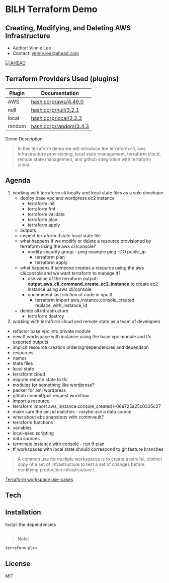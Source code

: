 # BILH Terraform Demo
## Creating, Modifying, and Deleting AWS Infrastructure
- Author: Vinnie Lee
- Contact: vinnie.lee@ahead.com

[![AHEAD](https://public-bucket-general.s3.amazonaws.com/AHEAD-logo-bluebackground-90x19px.png)](https://ahead.com)

## Terraform Providers Used (plugins)

| Plugin | Documentation |
| ------ | ------ |
| AWS | [hashicorp/aws/4.49.0][pvdaws] |
| null | [hashicorp/null/3.2.1][pvdnul] |
| local | [hashicorp/local/2.2.3][pvdlcl] |
| random | [hashicorp/random/3.4.3][pvdrnd] |

Demo Description

> In this terraform demo we will introduce the terraform cli, aws infrastructure provisioning,
> local state management, terraform cloud, remote state management, and github integration with
> terraform cloud.

## Agenda

1. working with terraform cli locally and local state files as a solo developer
   * deploy base vpc and wordpress ec2 instance
      * terraform init
      * terraform fmt
      * terraform validate
      * terraform plan
      * terraform apply
   * outputs
   * inspect terraform.tfstate local state file
   * what happens if we modify or delete a resource provisioned by terraform using the aws cli/console?
      * modify security group - ping example ping -DO public_ip
         * terraform plan
         * terraform apply
   * what happens if someone creates a resource using the aws cli/console and we want terraform to manage it?
      * use value of the terraform output: **output.aws_cli_command_create_ec2_instance** to create ec2 instance using aws cli/console
      * uncomment last section of code in vpc.tf
         * terraform import aws_instance.console_created replace_with_instance_id
   * delete all infrastructure
      * terraform destroy
2. working with terraform cloud and remote state as a team of developers
- refactor base vpc into private module
- new tf workspace with instance using the base vpc module and tfc exported outputs
- implicit resource creation ordering/dependencies and dependson
- resources
- names
- state files
- local state
- terraform cloud
- migrate remote state to tfc
- modules for something like wordpress?
- packer for ami wordpress
- github commit/pull request workflow
- import a resource
- terraform import aws_instance.console_created i-06e725a25c0335c27
- make sure the ami id matches - maybe use a data source
- what about ebs snapshots with commvault?
- terraform functions
- variables
- local-exec scripting
- data sources
- terminate instance with console - run tf plan
- tf workspaces with local state should correspond to git feature branches

> A common use for multiple workspaces is to create a parallel, distinct copy of a set of infrastructure to test a set of changes before modifying production infrastructure.\

[Terraform workspace use-cases][tfwsuc]

## Tech

## Installation

Install the dependencies

```sh
```

> Note:

```sh
terraform plan
```

## License

MIT

[//]: # (These are reference links used in the body of this note and get stripped out when the markdown processor does its job. There is no need to format nicely because it shouldn't be seen. Thanks SO - http://stackoverflow.com/questions/4823468/store-comments-in-markdown-syntax)

   [pvdaws]: <https://registry.terraform.io/providers/hashicorp/aws/4.49.0>
   [pvdnul]: <https://registry.terraform.io/providers/hashicorp/null/3.2.1>
   [pvdlcl]: <https://registry.terraform.io/providers/hashicorp/local/2.2.3>
   [pvdrnd]: <https://registry.terraform.io/providers/hashicorp/random/3.4.3>
   [tfwsuc]: <https://developer.hashicorp.com/terraform/cli/workspaces#use-cases>